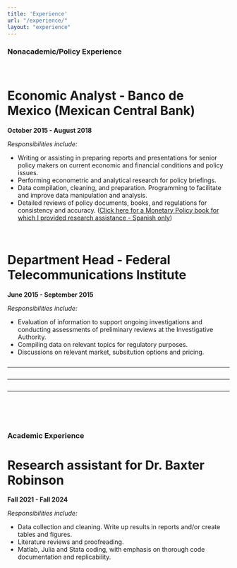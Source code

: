 ```yaml
---
title: 'Experience'
url: "/experience/"
layout: "experience"
---
```



### Nonacademic/Policy Experience
<br> <!-- This ensures a visual break before the next section -->
# **Economic Analyst - Banco de Mexico (Mexican Central Bank)**
**October 2015 - August 2018**

*Responsibilities include:*
- Writing or assisting in preparing reports and presentations for senior policy makers on current economic and financial conditions and policy issues.
- Performing econometric and analytical research for policy briefings.
- Data compilation, cleaning, and preparation. Programming to facilitate and improve data manipulation and analysis.
- Detailed reviews of policy documents, books, and regulations for consistency and accuracy. ([Click here for a Monetary Policy book for which I provided research assistance - Spanish only](https://www.banxico.org.mx/publicaciones-y-prensa/e-library/d/%7BBED1A837-2860-7617-BAC6-4F5A9648DF73%7D.pdf))

<br> <!-- This ensures a visual break before the next section -->



# **Department Head - Federal Telecommunications Institute**
**June 2015 - September 2015**

*Responsibilities include:*
- Evaluation of information to support ongoing investigations and conducting assessments of preliminary reviews at the Investigative Authority.
- Compiling data on relevant topics for regulatory purposes.
- Discussions on relevant market, subsitution options and pricing.
<hr style="margin-top: 25px; margin-bottom: 20px; border: none; border-top: 1px solid white;">

<hr style="margin-top: 25px; margin-bottom: 20px; border: none; border-top: 1px solid lightgray;">

<hr style="margin-top: 25px; margin-bottom: 20px; border: none; border-top: 1px solid white;">


<br> <!-- This ensures a visual break before the next section -->

<br> <!-- This ensures a visual break before the next section -->

###  **Academic Experience**

# **Research assistant for Dr. Baxter Robinson**
**Fall 2021 - Fall 2024**

*Responsibilities include:*
- Data collection and cleaning. Write up results in reports and/or create tables and figures.  
- Literature reviews and proofreading. 
- Matlab, Julia and Stata coding, with emphasis on thorough code documentation and replicability. 

